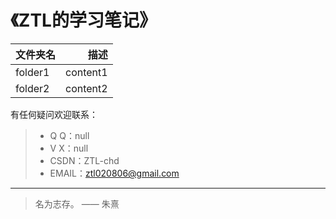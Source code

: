 # 《ZTL的学习笔记》


| 文件夹名          | 描述  |
| --------          | -----:  |
| folder1           | content1 |
| folder2           | content2   |

有任何疑问欢迎联系：
> * Q  Q：null
> * V  X：null
> * CSDN：ZTL-chd
> * EMAIL：ztl020806@gmail.com   

------
> 名为志存。 —— 朱熹
